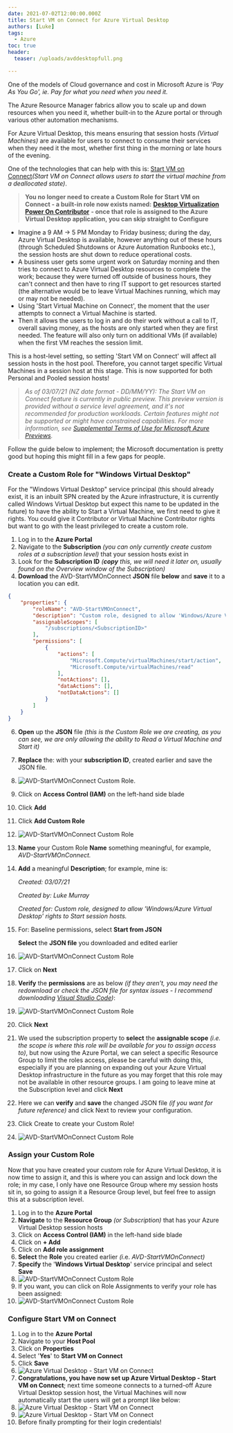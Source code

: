 ```yaml
---
date: 2021-07-02T12:00:00.000Z
title: Start VM on Connect for Azure Virtual Desktop
authors: [Luke]
tags:
  - Azure
toc: true
header:
  teaser: /uploads/avddesktopfull.png

---
```


One of the models of Cloud governance and cost in Microsoft Azure is _'Pay As You Go', ie. Pay for what you need when you need it._

The Azure Resource Manager fabrics allow you to scale up and down resources when you need it, whether built-in to the Azure portal or through various other automation mechanisms.

For Azure Virtual Desktop, this means ensuring that session hosts _(Virtual Machines)_ are available for users to connect to consume their services when they need it the most, whether first thing in the morning or late hours of the evening.

One of the technologies that can help with this is: [Start VM on Connect](https://learn.microsoft.com/en-us/azure/virtual-desktop/start-virtual-machine-connect?WT.mc_id=AZ-MVP-5004796 "Start VM On Connect")_(Start VM on Connect allows users to start the virtual machine from a deallocated state)_.

> **You no longer need to create a Custom Role for Start VM on Connect - a built-in role now exists named:** [**Desktop Virtualization Power On Contributor**](https://learn.microsoft.com/azure/virtual-desktop/start-virtual-machine-connect?tabs=azure-portal&WT.mc_id=AZ-MVP-5004796#assign-the-desktop-virtualization-power-on-contributor-role-with-the-azure-portal) **- once that role is assigned to the Azure Virtual Desktop application, you can skip straight to Configure** 

* Imagine a 9 AM -> 5 PM Monday to Friday business; during the day, Azure Virtual Desktop is available, however anything out of these hours (through Scheduled Shutdowns or Azure Automation Runbooks etc.), the session hosts are shut down to reduce operational costs.
* A business user gets some urgent work on Saturday morning and then tries to connect to Azure Virtual Desktop resources to complete the work; because they were turned off outside of business hours, they can't connect and then have to ring IT support to get resources started (the alternative would be to leave Virtual Machines running, which may or may not be needed).
* Using 'Start Virtual Machine on Connect', the moment that the user attempts to connect a Virtual Machine is started.
* Then it allows the users to log in and do their work without a call to IT, overall saving money, as the hosts are only started when they are first needed. The feature will also only turn on additional VMs (if available) when the first VM reaches the session limit.

This is a host-level setting, so setting 'Start VM on Connect' will affect all session hosts in the host pool. Therefore, you cannot target specific Virtual Machines in a session host at this stage. This is now supported for both Personal and Pooled session hosts!

> _As of 03/07/21 (NZ date format - DD/MM/YY): The Start VM on Connect feature is currently in public preview. This preview version is provided without a service level agreement, and it's not recommended for production workloads. Certain features might not be supported or might have constrained capabilities. For more information, see_ [_Supplemental Terms of Use for Microsoft Azure Previews_](https://azure.microsoft.com/en-us/support/legal/preview-supplemental-terms/?WT.mc_id=AZ-MVP-5004796)_._

Follow the guide below to implement; the Microsoft documentation is pretty good but hoping this might fill in a few gaps for people.

### Create a Custom Role for "Windows Virtual Desktop"

For the "Windows Virtual Desktop" service principal (this should already exist, it is an inbuilt SPN created by the Azure infrastructure, it is currently called Windows Virtual Desktop but expect this name to be updated in the future) to have the ability to Start a Virtual Machine, we first need to give it rights. You could give it Contributor or Virtual Machine Contributor rights but want to go with the least privileged to create a custom role.

 1. Log in to the **Azure Portal**
 2. Navigate to the **Subscription** _(you can only currently create custom roles at a subscription level)_ that your session hosts exist in
 3. Look for the **Subscription ID** _(**copy** this, we will need it later on, usually found on the Overview window of the Subscription)_
 4. **Download** the AVD-StartVMOnConnect **JSON** file **below** and **save** it to a location you can edit.

```json title="AVD-StartVMOnConnect.json"
{
    "properties": {
        "roleName": "AVD-StartVMOnConnect",
        "description": "Custom role, designed to allow 'Windows/Azure Virtual Desktop' rights to Start session hosts.",
        "assignableScopes": [
            "/subscriptions/<SubscriptionID>"
        ],
        "permissions": [
            {
                "actions": [
                    "Microsoft.Compute/virtualMachines/start/action",
                    "Microsoft.Compute/virtualMachines/read"
                ],
                "notActions": [],
                "dataActions": [],
                "notDataActions": []
            }
        ]
    }
}

```

 6. **Open** up the **JSON** file _(this is the Custom Role we are creating, as you can see, we are only allowing the ability to Read a Virtual Machine and Start it)_
 7. **Replace** the: <SubscriptionID> with your **subscription ID**, created earlier and save the JSON file.
 8. ![AVD-StartVMOnConnect Custom Role](/uploads/customrolejson_subscriptionid.png "AVD-StartVMOnConnect Custom Role").
 9. Click on **Access Control (IAM)** on the left-hand side blade
10. Click **Add**
11. Click **Add Custom Role**
12. ![AVD-StartVMOnConnect Custom Role](/uploads/azureportal_iam_customrole.png "AVD-StartVMOnConnect Custom Role")
13. **Name** your Custom Role **Name** something meaningful, for example, _AVD-StartVMOnConnect._
14. **Add** a meaningful **Description**; for example, mine is:

    _Created: 03/07/21_

    _Created by: Luke Murray_

    _Created for: Custom role, designed to allow 'Windows/Azure Virtual Desktop' rights to Start session hosts._
15. For: Baseline permissions, select **Start from JSON**

    **Select** the **JSON file** you downloaded and edited earlier
16. ![AVD-StartVMOnConnect Custom Role](/uploads/azureportal_iam_customrole_create.png "AVD-StartVMOnConnect Custom Role")
17. Click on **Next**
18. **Verify** the **permissions** are as below _(if they aren't, you may need the redownload or check the JSON file for syntax issues - I recommend downloading_ [_Visual Studio Code_](https://code.visualstudio.com/ "Visual Studio Code")_)_:
19. ![AVD-StartVMOnConnect Custom Role](/uploads/azureportal_iam_customrole_permissions.png "AVD-StartVMOnConnect Custom Role")
20. Click **Next**
21. We used the subscription property to **select** the **assignable scope** _(i.e. the scope is where this role will be available for you to assign access to)_, but now using the Azure Portal, we can select a specific Resource Group to limit the roles access, please be careful with doing this, especially if you are planning on expanding out your Azure Virtual Desktop infrastructure in the future as you may forget that this role may not be available in other resource groups. I am going to leave mine at the Subscription level and click **Next**
22. Here we can **verify** and **save** the changed JSON file _(if you want for future reference)_ and click Next to review your configuration.
23. Click Create to create your Custom Role!
24. ![AVD-StartVMOnConnect Custom Role](/uploads/azureportal_iam_customrole_reviewcreate.png "AVD-StartVMOnConnect Custom Role")

### Assign your Custom Role

Now that you have created your custom role for Azure Virtual Desktop, it is now time to assign it, and this is where you can assign and lock down the role; in my case, I only have one Resource Group where my session hosts sit in, so going to assign it a Resource Group level, but feel free to assign this at a subscription level.

 1. Log in to the **Azure Portal**
 2. **Navigate** to the **Resource Group** _(or Subscription)_ that has your Azure Virtual Desktop session hosts
 3. Click on **Access Control (IAM)** in the left-hand side blade
 4. Click on **+ Add**
 5. Click on **Add role assignment**
 6. **Select** the **Role** you created earlier _(i_.e. _AVD-StartVMOnConnect)_
 7. **Specify** the '**Windows Virtual Desktop**' service principal and select **Save**
 8. ![AVD-StartVMOnConnect Custom Role](/uploads/azureportal_addroleassignment.png "AVD-StartVMOnConnect Custom Role")
 9. If you want, you can click on Role Assignments to verify your role has been assigned:
10. ![AVD-StartVMOnConnect Custom Role](/uploads/azureportal_assignedrolecheck.png "AVD-StartVMOnConnect Custom Role")

### Configure Start VM on Connect

 1. Log in to the **Azure Portal**
 2. Navigate to your **Host Pool**
 3. Click on **Properties**
 4. Select '**Yes**' to **Start VM on Connect**
 5. Click **Save**
 6. ![Azure Virtual Desktop - Start VM on Connect](/uploads/azureportal_startvmonconnect.png "Azure Virtual Desktop - Start VM on Connect")
 7. **Congratulations, you have now set up Azure Virtual Desktop - Start VM on Connect**; next time someone connects to a turned-off Azure Virtual Desktop session host, the Virtual Machines will now automatically start the users will get a prompt like below:
 8. ![Azure Virtual Desktop - Start VM on Connect](/uploads/avd_startvmconnectprogress1.png "Azure Virtual Desktop - Start VM on Connect")
 9. ![Azure Virtual Desktop - Start VM on Connect](/uploads/avd_startvmconnectprogress2.png "Azure Virtual Desktop - Start VM on Connect")
10. Before finally prompting for their login credentials!
